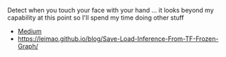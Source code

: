 Detect when you touch your face with your hand
... it looks beyond my capability at this point so I'll spend my time doing other stuff


* [Medium](https://medium.com/@victor.dibia/how-to-build-a-real-time-hand-detector-using-neural-networks-ssd-on-tensorflow-d6bac0e4b2ce)
* https://leimao.github.io/blog/Save-Load-Inference-From-TF-Frozen-Graph/